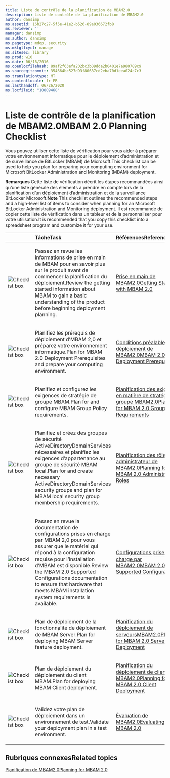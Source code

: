 ```yaml
---
title: Liste de contrôle de la planification de MBAM2.0
description: Liste de contrôle de la planification de MBAM2.0
author: dansimp
ms.assetid: 16b27c27-5f5e-41e2-b526-89a036672fb8
ms.reviewer: ''
manager: dansimp
ms.author: dansimp
ms.pagetype: mdop, security
ms.mktglfcycl: manage
ms.sitesec: library
ms.prod: w10
ms.date: 06/16/2016
ms.openlocfilehash: 89af2f63efa202bc3b09dda2b0401e7a980789c9
ms.sourcegitcommit: 354664bc527d93f80687cd2eba70d1eea024c7c3
ms.translationtype: MT
ms.contentlocale: fr-FR
ms.lasthandoff: 06/26/2020
ms.locfileid: "10809468"
---
```

# <span data-ttu-id="15eda-103">Liste de contrôle de la planification de MBAM2.0</span><span class="sxs-lookup"><span data-stu-id="15eda-103">MBAM 2.0 Planning Checklist</span></span>


<span data-ttu-id="15eda-104">Vous pouvez utiliser cette liste de vérification pour vous aider à préparer votre environnement informatique pour le déploiement d’administration et de surveillance de BitLocker (MBAM) de Microsoft.</span><span class="sxs-lookup"><span data-stu-id="15eda-104">This checklist can be used to help you plan for preparing your computing environment for Microsoft BitLocker Administration and Monitoring (MBAM) deployment.</span></span>

<span data-ttu-id="15eda-105">**Remarques**  Cette liste de vérification décrit les étapes recommandées ainsi qu’une liste générale des éléments à prendre en compte lors de la planification d’un déploiement d’administration et de la surveillance BitLocker Microsoft.</span><span class="sxs-lookup"><span data-stu-id="15eda-105">**Note** This checklist outlines the recommended steps and a high-level list of items to consider when planning for an Microsoft BitLocker Administration and Monitoring deployment.</span></span> <span data-ttu-id="15eda-106">Il est recommandé de copier cette liste de vérification dans un tableur et de la personnaliser pour votre utilisation.</span><span class="sxs-lookup"><span data-stu-id="15eda-106">It is recommended that you copy this checklist into a spreadsheet program and customize it for your use.</span></span>

 

<table>
<colgroup>
<col width="25%" />
<col width="25%" />
<col width="25%" />
<col width="25%" />
</colgroup>
<thead>
<tr class="header">
<th align="left"></th>
<th align="left"><span data-ttu-id="15eda-107">Tâche</span><span class="sxs-lookup"><span data-stu-id="15eda-107">Task</span></span></th>
<th align="left"><span data-ttu-id="15eda-108">Références</span><span class="sxs-lookup"><span data-stu-id="15eda-108">References</span></span></th>
<th align="left"><span data-ttu-id="15eda-109">Remarques</span><span class="sxs-lookup"><span data-stu-id="15eda-109">Notes</span></span></th>
</tr>
</thead>
<tbody>
<tr class="odd">
<td align="left"><img src="images/checklistbox.gif" alt="Checklist box" /></td>
<td align="left"><p><span data-ttu-id="15eda-110">Passez en revue les informations de prise en main de MBAM pour en savoir plus sur le produit avant de commencer la planification du déploiement.</span><span class="sxs-lookup"><span data-stu-id="15eda-110">Review the getting started information about MBAM to gain a basic understanding of the product before beginning deployment planning.</span></span></p></td>
<td align="left"><p><a href="getting-started-with-mbam-20-mbam-2.md" data-raw-source="[Getting Started with MBAM 2.0](getting-started-with-mbam-20-mbam-2.md)"><span data-ttu-id="15eda-111">Prise en main de MBAM2.0</span><span class="sxs-lookup"><span data-stu-id="15eda-111">Getting Started with MBAM 2.0</span></span></a></p></td>
<td align="left"><p></p></td>
</tr>
<tr class="even">
<td align="left"><img src="images/checklistbox.gif" alt="Checklist box" /></td>
<td align="left"><p><span data-ttu-id="15eda-112">Planifiez les prérequis de déploiement d’MBAM 2,0 et préparez votre environnement informatique.</span><span class="sxs-lookup"><span data-stu-id="15eda-112">Plan for MBAM 2.0 Deployment Prerequisites and prepare your computing environment.</span></span></p></td>
<td align="left"><p><a href="mbam-20-deployment-prerequisites-mbam-2.md" data-raw-source="[MBAM 2.0 Deployment Prerequisites](mbam-20-deployment-prerequisites-mbam-2.md)"><span data-ttu-id="15eda-113">Conditions préalables au déploiement de MBAM2.0</span><span class="sxs-lookup"><span data-stu-id="15eda-113">MBAM 2.0 Deployment Prerequisites</span></span></a></p></td>
<td align="left"><p></p></td>
</tr>
<tr class="odd">
<td align="left"><img src="images/checklistbox.gif" alt="Checklist box" /></td>
<td align="left"><p><span data-ttu-id="15eda-114">Planifiez et configurez les exigences de stratégie de groupe MBAM.</span><span class="sxs-lookup"><span data-stu-id="15eda-114">Plan for and configure MBAM Group Policy requirements.</span></span></p></td>
<td align="left"><p><a href="planning-for-mbam-20-group-policy-requirements-mbam-2.md" data-raw-source="[Planning for MBAM 2.0 Group Policy Requirements](planning-for-mbam-20-group-policy-requirements-mbam-2.md)"><span data-ttu-id="15eda-115">Planification des exigences en matière de stratégie de groupe MBAM2.0</span><span class="sxs-lookup"><span data-stu-id="15eda-115">Planning for MBAM 2.0 Group Policy Requirements</span></span></a></p></td>
<td align="left"><p></p></td>
</tr>
<tr class="even">
<td align="left"><img src="images/checklistbox.gif" alt="Checklist box" /></td>
<td align="left"><p><span data-ttu-id="15eda-116">Planifiez et créez des groupes de sécurité ActiveDirectoryDomainServices nécessaires et planifiez les exigences d’appartenance au groupe de sécurité MBAM local.</span><span class="sxs-lookup"><span data-stu-id="15eda-116">Plan for and create necessary ActiveDirectoryDomainServices security groups and plan for MBAM local security group membership requirements.</span></span></p></td>
<td align="left"><p><a href="planning-for-mbam-20-administrator-roles-mbam-2.md" data-raw-source="[Planning for MBAM 2.0 Administrator Roles](planning-for-mbam-20-administrator-roles-mbam-2.md)"><span data-ttu-id="15eda-117">Planification des rôles administrateur de MBAM2.0</span><span class="sxs-lookup"><span data-stu-id="15eda-117">Planning for MBAM 2.0 Administrator Roles</span></span></a></p></td>
<td align="left"><p></p></td>
</tr>
<tr class="odd">
<td align="left"><img src="images/checklistbox.gif" alt="Checklist box" /></td>
<td align="left"><p><span data-ttu-id="15eda-118">Passez en revue la documentation de configurations prises en charge par MBAM 2,0 pour vous assurer que le matériel qui répond à la configuration requise pour l’installation d’MBAM est disponible.</span><span class="sxs-lookup"><span data-stu-id="15eda-118">Review the MBAM 2.0 Supported Configurations documentation to ensure that hardware that meets MBAM installation system requirements is available.</span></span></p></td>
<td align="left"><p><a href="mbam-20-supported-configurations-mbam-2.md" data-raw-source="[MBAM 2.0 Supported Configurations](mbam-20-supported-configurations-mbam-2.md)"><span data-ttu-id="15eda-119">Configurations prises en charge par MBAM2.0</span><span class="sxs-lookup"><span data-stu-id="15eda-119">MBAM 2.0 Supported Configurations</span></span></a></p></td>
<td align="left"><p></p></td>
</tr>
<tr class="even">
<td align="left"><img src="images/checklistbox.gif" alt="Checklist box" /></td>
<td align="left"><p><span data-ttu-id="15eda-120">Plan de déploiement de la fonctionnalité de déploiement de MBAM Server.</span><span class="sxs-lookup"><span data-stu-id="15eda-120">Plan for deploying MBAM Server feature deployment.</span></span></p></td>
<td align="left"><p><a href="planning-for-mbam-20-server-deployment-mbam-2.md" data-raw-source="[Planning for MBAM 2.0 Server Deployment](planning-for-mbam-20-server-deployment-mbam-2.md)"><span data-ttu-id="15eda-121">Planification du déploiement de serveursMBAM2.0</span><span class="sxs-lookup"><span data-stu-id="15eda-121">Planning for MBAM 2.0 Server Deployment</span></span></a></p></td>
<td align="left"><p></p></td>
</tr>
<tr class="odd">
<td align="left"><img src="images/checklistbox.gif" alt="Checklist box" /></td>
<td align="left"><p><span data-ttu-id="15eda-122">Plan de déploiement du déploiement du client MBAM.</span><span class="sxs-lookup"><span data-stu-id="15eda-122">Plan for deploying MBAM Client deployment.</span></span></p></td>
<td align="left"><p><a href="planning-for-mbam-20-client-deployment-mbam-2.md" data-raw-source="[Planning for MBAM 2.0 Client Deployment](planning-for-mbam-20-client-deployment-mbam-2.md)"><span data-ttu-id="15eda-123">Planification du déploiement de clients MBAM2.0</span><span class="sxs-lookup"><span data-stu-id="15eda-123">Planning for MBAM 2.0 Client Deployment</span></span></a></p></td>
<td align="left"><p></p></td>
</tr>
<tr class="even">
<td align="left"><img src="images/checklistbox.gif" alt="Checklist box" /></td>
<td align="left"><p><span data-ttu-id="15eda-124">Validez votre plan de déploiement dans un environnement de test.</span><span class="sxs-lookup"><span data-stu-id="15eda-124">Validate your deployment plan in a test environment.</span></span></p></td>
<td align="left"><p><a href="evaluating-mbam-20-mbam-2.md" data-raw-source="[Evaluating MBAM 2.0](evaluating-mbam-20-mbam-2.md)"><span data-ttu-id="15eda-125">Évaluation de MBAM2.0</span><span class="sxs-lookup"><span data-stu-id="15eda-125">Evaluating MBAM 2.0</span></span></a></p></td>
<td align="left"><p></p></td>
</tr>
</tbody>
</table>

 

## <span data-ttu-id="15eda-126">Rubriques connexes</span><span class="sxs-lookup"><span data-stu-id="15eda-126">Related topics</span></span>


[<span data-ttu-id="15eda-127">Planification de MBAM2.0</span><span class="sxs-lookup"><span data-stu-id="15eda-127">Planning for MBAM 2.0</span></span>](planning-for-mbam-20-mbam-2.md)

 

 





